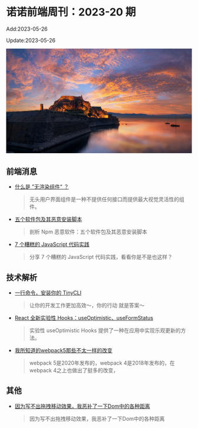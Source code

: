 <!--
 * @Description: weekly-21
 * @Author: zoeblow
 * @Email: zoeblow@gmail.com
 * @Date: 2023-01-01 20:20:35
 * @LastEditors: zoeblow
 * @LastEditTime: 2023-05-25 14:32:30
 * @FilePath: \nuofe-weekly1\2023\weekly-21.md
 -->

# 诺诺前端周刊：2023-20 期

Add:2023-05-26

Update:2023-05-26

![202321](../images/2023/202321.jpg)

## 前端消息

- [什么是 ”无渲染组件“ ？](https://mp.weixin.qq.com/s/pg7IxGTJO8C87eFyseGDLg)

  > 无头用户界面组件是一种不提供任何接口而提供最大视觉灵活性的组件。

- [五个软件包及其恶意安装脚本](https://mp.weixin.qq.com/s/XSsr5iSGNxKR7lZlyOWEAQ)

  > 剖析 Npm 恶意软件：五个软件包及其恶意安装脚本

- [7 个糟糕的 JavaScript 代码实践](https://mp.weixin.qq.com/s/_GvT5KJ8x4uY7NWxOt5xyg)

  > 分享 7 个糟糕的 JavaScript 代码实践，看看你是不是也这样？

## 技术解析

- [一行命令，安装你的 TinyCLI](https://mp.weixin.qq.com/s/jvrq-66LOfK-oZTK8xhlxQ)

  > 让你的开发工作更加高效～，你的行动 就是答案～

- [React 全新实验性 Hooks：useOptimistic、useFormStatus](https://mp.weixin.qq.com/s/BgROoDNvYXRalrqMFGBhgw)

  > 实验性 useOptimistic Hooks 提供了一种在应用中实现乐观更新的方法。

- [我所知道的webpack5那些不太一样的改变](https://mp.weixin.qq.com/s/1zpzqkcm5qENTQEoTdH5Iw)

  > webpack 5是2020年发布的，webpack 4是2018年发布的，在webpack 4之上也做出了挺多的改变，

## 其他

- [因为写不出拖拽移动效果，我恶补了一下Dom中的各种距离](https://mp.weixin.qq.com/s/1Cc8fhf7kVkQBAKrnRYVvg)

  > 因为写不出拖拽移动效果，我恶补了一下Dom中的各种距离
